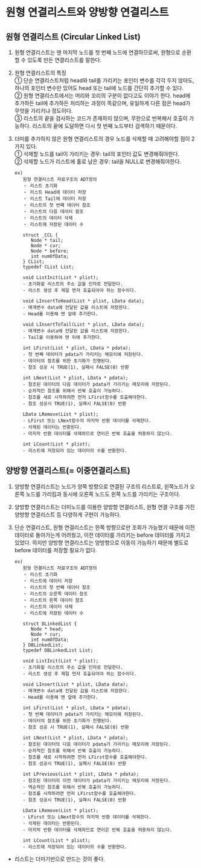 # 원형 연결리스트와 양방향 연결리스트

## 원형 연결리스트 (Circular Linked List)

1. 원형 연결리스트는 맨 마지막 노드를 첫 번째 노드에 연결하므로써, 원형으로 순환할 수 있도록 만든 연결리스트를 말한다.
2. 원형 연결리스트의 특징  
   ① 단순 연결리스트처럼 head와 tail를 가리키는 포인터 변수를 각각 두지 않아도, 하나의 포인터 변수만 있어도 head 또는 tail에 노드를 간단히 추가할 수 있다.  
   ② 원형 연결리스트에서는 머리와 꼬리의 구분이 없다고도 이야기 한다. head에 추가하든 tail에 추가하든 처리하는 과정이 똑같으며, 유일하게 다른 점은 head가 무엇을 가리키냐 정도이다.  
   ③ 리스트의 끝을 검사하는 코드가 존재하지 않으며, 무한으로 반복해서 호출이 가능하다. 리스트의 끝에 도달하면 다시 첫 번째 노드부터 검색하기 때문이다.
3. 더미를 추가하지 않은 원형 연결리스트의 경우 노드를 삭제할 때 고려해야할 점이 2가지 있다.  
   ① 삭제할 노드를 tail이 가리키는 경우: tail의 포인터 값도 변경해줘야한다.  
   ② 삭제할 노드가 리스트에 홀로 남은 경우: tail을 NULL로 변경해줘야한다.

   ```
   ex)
      원형 연결리스트 자료구조의 ADT정의
      ・ 리스트 초기화
      ・ 리스트 Head에 데이터 저장
      ・ 리스트 Tail에 데이터 저장
      ・ 리스트의 첫 번째 데이터 참조
      ・ 리스트의 다음 데이터 참조
      ・ 리스트의 데이터 삭제
      ・ 리스트에 저장된 데이터 수

      struct _CCL {
         Node * tail;
         Node * cur;
         Node * before;
         int numOfData;
      } CList;
      typedef CList List;

      void ListInit(List * plist);
      - 초기화할 리스트의 주소 값을 인자로 전달한다.
      - 리스트 생성 후 제일 먼저 호출되어야 하는 함수이다.

      void LInsertToHead(List * plist, LData data);
      - 매개변수 data에 전달된 값을 리스트에 저장한다.
      - Head를 이용해 맨 앞에 추가한다.

      void LInsertToTail(List * plist, LData data);
      - 매개변수 data에 전달된 값을 리스트에 저장한다.
      - Tail을 이용하여 맨 뒤에 추가한다.

      int LFirst(List * plist, LData * pdata);
      - 첫 번째 데이터가 pdata가 가리키는 메모리에 저장된다.
      - 데이터의 참조를 위한 초기화가 진행된다.
      - 참조 성공 시 TRUE(1), 실패시 FALSE(0) 반환

      int LNext(List * plist, LData * pdata);
      - 참조된 데이터의 다음 데이터가 pdata가 가리키는 메모리에 저장된다.
      - 순차적인 참조를 위해서 반복 호출이 가능하다.
      - 참조를 새로 시작하려면 먼저 LFirst함수를 호출해야한다.
      - 참조 성공시 TRUE(1), 실패시 FALSE(0) 반환

      LData LRemove(List * plist);
      - LFirst 또는 LNext함수의 마지막 반환 데이터를 삭제한다.
      - 삭제된 데이터는 반환된다.
      - 마지막 반환 데이터를 삭제하므로 연이은 반복 호출을 허용하지 않는다.

      int LCount(List * plist);
      - 리스트에 저장되어 있는 데이터의 수를 반환한다.
   ```

## 양방향 연결리스트(= 이중연결리스트)

1. 양방향 연결리스트는 노드가 양쪽 방향으로 연결된 구조의 리스트로, 왼쪽노드가 오른쪽 노드를 가리킴과 동시에 오른쪽 노드도 왼쪽 노드를 가리키는 구조이다.
2. 양방향 연결리스트는 더미노드를 이용한 양방향 연결리스트, 원형 연결 구조를 가진 양방향 연결리스트 등 다양하게 구현이 가능하다.
3. 단순 연결리스트, 원형 연결리스트는 한쪽 방향으로만 조회가 가능했기 때문에 이전 데이터로 돌아가는게 어려웠고, 이전 데이터를 가리키는 before 데이터를 가지고 있었다. 하지만 양방향 연결리스트는 양방향으로 이동이 가능하기 때문에 별도로 before 데이터를 저장할 필요가 없다.

   ```
   ex)
      원형 연결리스트 자료구조의 ADT정의
      ・ 리스트 초기화
      ・ 리스트에 데이터 저장
      ・ 리스트의 첫 번째 데이터 참조
      ・ 리스트의 오른쪽 데이터 참조
      ・ 리스트의 왼쪽 데이터 참조
      ・ 리스트의 데이터 삭제
      ・ 리스트에 저장된 데이터 수

      struct DLinkedList {
         Node * head;
         Node * cur;
         int numOfData;
      } DBLinkedList;
      typedef DBLinkedList List;

      void ListInit(List * plist);
      - 초기화할 리스트의 주소 값을 인자로 전달한다.
      - 리스트 생성 후 제일 먼저 호출되어야 하는 함수이다.

      void LInsert(List * plist, LData data);
      - 매개변수 data에 전달된 값을 리스트에 저장한다.
      - Head를 이용해 맨 앞에 추가한다.

      int LFirst(List * plist, LData * pdata);
      - 첫 번째 데이터가 pdata가 가리키는 메모리에 저장된다.
      - 데이터의 참조를 위한 초기화가 진행된다.
      - 참조 성공 시 TRUE(1), 실패시 FALSE(0) 반환

      int LNext(List * plist, LData * pdata);
      - 참조된 데이터의 다음 데이터가 pdata가 가리키는 메모리에 저장된다.
      - 순차적인 참조를 위해서 반복 호출이 가능하다.
      - 참조를 새로 시작하려면 먼저 LFirst함수를 호출해야한다.
      - 참조 성공시 TRUE(1), 실패시 FALSE(0) 반환

      int LPrevious(List * plist, LData * pdata);
      - 참조된 데이터의 이전 데이터가 pdata가 가리키는 메모리에 저장된다.
      - 역순적인 참조를 위해서 반복 호출이 가능하다.
      - 참조를 시작하려면 먼저 LFirst함수를 호출해야한다.
      - 참조 성공시 TRUE(1), 실패시 FALSE(0) 반환

      LData LRemove(List * plist);
      - LFirst 또는 LNext함수의 마지막 반환 데이터를 삭제한다.
      - 삭제된 데이터는 반환된다.
      - 마지막 반환 데이터를 삭제하므로 연이은 반복 호출을 허용하지 않는다.

      int LCount(List * plist);
      - 리스트에 저장되어 있는 데이터의 수를 반환한다.
   ```

- 리스트는 더미기반으로 만드는 것이 좋다.
